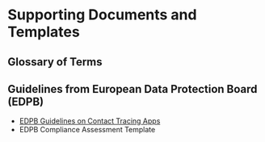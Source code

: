 # Supporting Documents and Templates

## Glossary of Terms

## Guidelines from European Data Protection Board (EDPB)
* [EDPB Guidelines on Contact Tracing Apps](https://edpb.europa.eu/sites/edpb/files/files/file1/edpb_guidelines_20200420_contact_tracing_covid_with_annex_en.pdf)
* EDPB Compliance Assessment Template 
